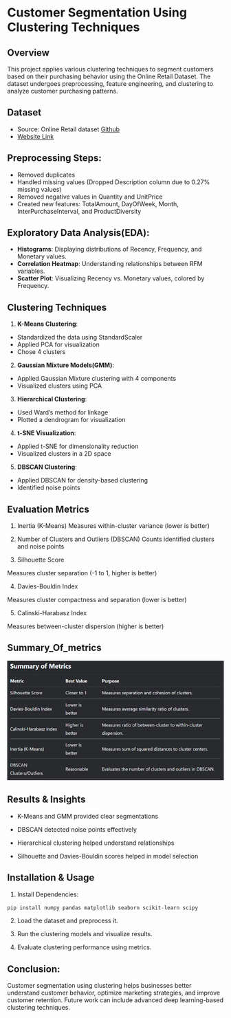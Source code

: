 
# Customer Segmentation Using Clustering Techniques

## Overview

This project applies various clustering techniques to segment customers based on their purchasing behavior using the Online Retail Dataset. The dataset undergoes preprocessing, feature engineering, and clustering to analyze customer purchasing patterns.

## Dataset


- Source: Online Retail dataset [Github](https://github.com/CosmicDragon2556/CustomrsClustering/blob/main/Online%20Retail.xlsx)
- [Website Link](https://archive.ics.uci.edu/ml/datasets/Online+Retail)

## Preprocessing Steps:
- Removed duplicates
- Handled missing values (Dropped Description column due to 0.27% missing values)
- Removed negative values in Quantity and UnitPrice
- Created new features: TotalAmount, DayOfWeek, Month, InterPurchaseInterval, and ProductDiversity

## Exploratory Data Analysis(EDA):
- __Histograms__: Displaying distributions of Recency, Frequency, and Monetary values.
- __Correlation Heatmap__: Understanding relationships between RFM variables.
- __Scatter Plot__: Visualizing Recency vs. Monetary values, colored by Frequency.

## Clustering Techniques

1. __K-Means Clustering__:
- Standardized the data using StandardScaler
- Applied PCA for visualization
- Chose 4 clusters

2. __Gaussian Mixture Models(GMM)__:

- Applied Gaussian Mixture clustering with 4 components
- Visualized clusters using PCA

3. __Hierarchical Clustering__:
- Used Ward’s method for linkage
- Plotted a dendrogram for visualization

4. __t-SNE Visualization__:
- Applied t-SNE for dimensionality reduction
- Visualized clusters in a 2D space

5. __DBSCAN Clustering__:
- Applied DBSCAN for density-based clustering
- Identified noise points

## Evaluation Metrics
1. Inertia (K-Means)
Measures within-cluster variance (lower is better)

2. Number of Clusters and Outliers (DBSCAN)
Counts identified clusters and noise points

3. Silhouette Score

Measures cluster separation (-1 to 1, higher is better)

4. Davies-Bouldin Index

Measures cluster compactness and separation (lower is better)

5. Calinski-Harabasz Index

Measures between-cluster dispersion (higher is better)



## Summary_Of_metrics

![Summary Of Metrices](https://github.com/CosmicDragon2556/CustomreClustering/blob/main/Summary_of_metrics.png)



## Results & Insights

- K-Means and GMM provided clear segmentations

- DBSCAN detected noise points effectively

- Hierarchical clustering helped understand relationships

- Silhouette and Davies-Bouldin scores helped in model selection


## Installation & Usage
1. Install Dependencies:

```python
pip install numpy pandas matplotlib seaborn scikit-learn scipy
```

2. Load the dataset and preprocess it.

3. Run the clustering models and visualize results.

4. Evaluate clustering performance using metrics.

## Conclusion:

Customer segmentation using clustering helps businesses better understand customer behavior, optimize marketing strategies, and improve customer retention. Future work can include advanced deep learning-based clustering techniques.
